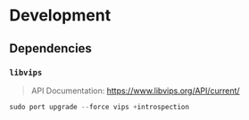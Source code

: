 # Development

## Dependencies

### `libvips`

> API Documentation: <https://www.libvips.org/API/current/>

```javascript
sudo port upgrade --force vips +introspection
```
